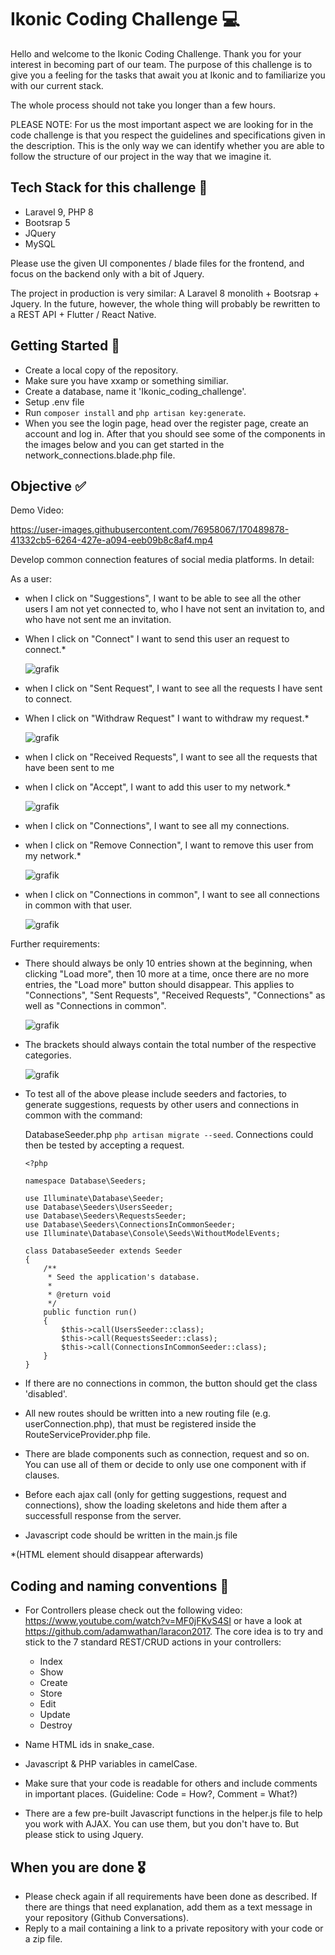# Ikonic Coding Challenge 💻

Hello and welcome to the Ikonic Coding Challenge. Thank you for your interest in becoming part of our team. The purpose of this challenge is to give you a feeling for the tasks that await you at Ikonic and to familiarize you with our current stack.

The whole process should not take you longer than a few hours.

PLEASE NOTE: For us the most important aspect we are looking for in the code challenge is that you respect the guidelines and specifications given in the description. This is the only way we can identify whether you are able to follow the structure of our project in the way that we imagine it.

## Tech Stack for this challenge 🐘

-   Laravel 9, PHP 8
-   Bootsrap 5
-   JQuery
-   MySQL

Please use the given UI componentes / blade files for the frontend, and focus on the backend only with a bit of Jquery.

The project in production is very similar: A Laravel 8 monolith + Bootsrap + Jquery. In the future, however, the whole thing will probably be rewritten to a REST API + Flutter / React Native.

## Getting Started 🏃

-   Create a local copy of the repository.
-   Make sure you have xxamp or something similiar.
-   Create a database, name it 'Ikonic_coding_challenge'.
-   Setup .env file
-   Run `composer install` and `php artisan key:generate`.
-   When you see the login page, head over the register page, create an account and log in. After that you should see some of the components in the images below and you can get started in the network_connections.blade.php file.

## Objective ✅

Demo Video:

https://user-images.githubusercontent.com/76958067/170489878-41332cb5-6264-427e-a094-eeb09b8c8af4.mp4

Develop common connection features of social media platforms. In detail:

As a user:

-   when I click on "Suggestions", I want to be able to see all the other users I am not yet connected to, who I have not sent an invitation to, and who have not sent me an invitation.
-   When I click on "Connect" I want to send this user an request to connect.\*

    ![grafik](https://user-images.githubusercontent.com/76958067/170004194-4f0a4962-4759-491a-817b-8d18f8b71e12.png)

-   when I click on "Sent Request", I want to see all the requests I have sent to connect.
-   When I click on "Withdraw Request" I want to withdraw my request.\*

    ![grafik](https://user-images.githubusercontent.com/76958067/170004103-5c8396a1-6897-4abd-8f41-e22ece4b4991.png)

-   when I click on "Received Requests", I want to see all the requests that have been sent to me
-   when I click on "Accept", I want to add this user to my network.\*

    ![grafik](https://user-images.githubusercontent.com/76958067/170003922-9b4786f6-1da3-422a-aa15-14ff3f3f4e64.png)

-   when I click on "Connections", I want to see all my connections.
-   when I click on "Remove Connection", I want to remove this user from my network.\*

    ![grafik](https://user-images.githubusercontent.com/76958067/170004446-9a2d2ba8-6d73-4cc2-9075-4795dcf94bea.png)

-   when I click on "Connections in common", I want to see all connections in common with that user.

    ![grafik](https://user-images.githubusercontent.com/76958067/170006264-c59dae03-3164-4198-9119-700a9c76f0cd.png)

Further requirements:

-   There should always be only 10 entries shown at the beginning, when clicking "Load more", then 10 more at a time, once there are no more entries, the "Load more" button should disappear. This applies to "Connections", "Sent Requests", "Received Requests", "Connections" as well as "Connections in common".

    ![grafik](https://user-images.githubusercontent.com/76958067/170007175-f50b11c8-828f-443d-b76d-21b7330e0236.png)

-   The brackets should always contain the total number of the respective categories.

    ![grafik](https://user-images.githubusercontent.com/76958067/170007652-8dc86360-9b06-46d0-bffd-c412e928ae88.png)

-   To test all of the above please include seeders and factories, to generate suggestions, requests by other users and connections in common with the command:

    DatabaseSeeder.php
    `php artisan migrate --seed`. Connections could then be tested by accepting a request.

    ```
    <?php

    namespace Database\Seeders;

    use Illuminate\Database\Seeder;
    use Database\Seeders\UsersSeeder;
    use Database\Seeders\RequestsSeeder;
    use Database\Seeders\ConnectionsInCommonSeeder;
    use Illuminate\Database\Console\Seeds\WithoutModelEvents;

    class DatabaseSeeder extends Seeder
    {
        /**
         * Seed the application's database.
         *
         * @return void
         */
        public function run()
        {
            $this->call(UsersSeeder::class);
            $this->call(RequestsSeeder::class);
            $this->call(ConnectionsInCommonSeeder::class);
        }
    }

    ```

-   If there are no connections in common, the button should get the class 'disabled'.

-   All new routes should be written into a new routing file (e.g. userConnection.php), that must be registered inside the RouteServiceProvider.php file.

-   There are blade components such as connection, request and so on. You can use all of them or decide to only use one component with if clauses.

-   Before each ajax call (only for getting suggestions, request and connections), show the loading skeletons and hide them after a successfull response from the server.

-   Javascript code should be written in the main.js file

\*(HTML element should disappear afterwards)

## Coding and naming conventions 🚨

-   For Controllers please check out the following video: https://www.youtube.com/watch?v=MF0jFKvS4SI or have a look at https://github.com/adamwathan/laracon2017. The core idea is to try and stick to the 7 standard REST/CRUD actions in your controllers:

    -   Index
    -   Show
    -   Create
    -   Store
    -   Edit
    -   Update
    -   Destroy

-   Name HTML ids in snake_case.
-   Javascript & PHP variables in camelCase.
-   Make sure that your code is readable for others and include comments in important places. (Guideline: Code = How?, Comment = What?)

-   There are a few pre-built Javascript functions in the helper.js file to help you work with AJAX. You can use them, but you don't have to. But please stick to using Jquery.

## When you are done 🎖️

-   Please check again if all requirements have been done as described. If there are things that need explanation, add them as a text message in your repository (Github Conversations).
-   Reply to a mail containing a link to a private repository with your code or a zip file.
